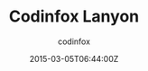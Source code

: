 ---
title: "Codinfox Lanyon"
github: https://github.com/codinfox/codinfox-lanyon
demo: http://codinfox.github.io/
author: codinfox

ssg:
  - Jekyll
cms:
  - No Cms
date: 2015-03-05T06:44:00Z
github_branch: dev
---
